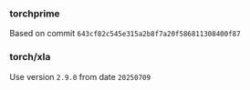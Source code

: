 
### torchprime

Based on commit `643cf82c545e315a2b8f7a20f586811308400f87`

### torch/xla

Use version `2.9.0` from date `20250709`

